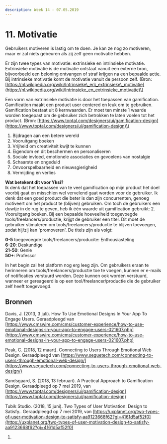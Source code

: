 ```yaml
---
description: Week 14 - 07.05.2019
---
```


# 11. Motivatie

Gebruikers motiveren is lastig om te doen. Je kan ze nog zo motiveren, maar er zal niets gebeuren als zij zelf geen motivatie hebben. 

Er zijn twee types van motivatie: extrinsieke en intrinsieke motivatie. Extrinsieke motivatie is de motivatie ontstaat vanuit een externe bron, bijvoorbeeld een beloning ontvangen of straf krijgen na een bepaalde actie. Bij intrinsieke motivatie komt de motivatie vanuit de persoon zelf. \(Bron: [https://nl.wikipedia.org/wiki/Intrinsieke\_en\_extrinsieke\_motivatie](https://nl.wikipedia.org/wiki/Intrinsieke_en_extrinsieke_motivatie)\)

Een vorm van extrinsieke motivatie is door het toepassen van gamification. Gamification maakt een product user centered en leuk om te gebruiken. Gamification bestaat uit 8 kernwaarden. Er moet ten minste 1 waarde worden toegepast om de gebruiker zich betrokken te laten voelen tot het product. \(Bron: [https://www.toptal.com/designers/ui/gamification-design](https://www.toptal.com/designers/ui/gamification-design)\)

1. Bijdragen aan een betere wereld
2. Vooruitgang boeken
3. Vrijheid om creativiteit kwijt te kunnen
4. Eigendom en dit beschermen en personaliseren
5. Sociale invloed, emotionele associaties en gevoelens van nostalgie
6. Schaarste en ongeduld
7. Onvoorspelbaarheid en nieuwsgierigheid
8. Vermijding en verlies

**Wat betekent dit voor Yksi?**  
Ik denk dat het toepassen van te veel gamification op mijn product het doel voorbij gaat en misschien wel vervelend gaat worden voor de gebruiker. Ik denk dat een goed product die beter is dan zijn concurrenten, genoeg motiveert om het product te \(blijven\) gebruiken. Om toch de gebruikers een duwtje in de rug te geven, heb ik één waarde uit gamification gebruikt: 2. Vooruitgang boeken. Bij een bepaalde hoeveelheid toegevoegde tools/freelancers/productie, krijgt de gebruiker een titel. Dit moet de gebruiker stimuleren om tools/freelancers/productie te blijven toevoegen, zodat hij/zij kan 'promoveren'. De titels zijn als volgt:

**0-5** toegevoegde tools/freelancers/producite: Enthousiasteling  
**6-20**: Deskundige  
**21-50**: Genie  
**50+**: Professor  
  
In het begin zal het platform nog erg leeg zijn. Om gebruikers eraan te herinneren om tools/freelancers/productie toe te voegen, kunnen er e-mails of notificaties verstuurd worden. Deze kunnen ook worden verstuurd, wanneer er gereageerd is op een tool/freelancer/productie die de gebruiker zelf heeft toegevoegd.

## Bronnen

Davis, J. \(2013, 3 juli\). How To Use Emotional Designs In Your App To Engage Users. Geraadpleegd van [https://www.cmswire.com/cms/customer-experience/how-to-use-emotional-designs-in-your-app-to-engage-users-021607.php](https://www.cmswire.com/cms/customer-experience/how-to-use-emotional-designs-in-your-app-to-engage-users-021607.php)

Peak, C. \(2018, 12 maart\). Connecting to Users Through Emotional Web Design. Geraadpleegd van [https://www.seguetech.com/connecting-to-users-through-emotional-web-design/](https://www.seguetech.com/connecting-to-users-through-emotional-web-design/)

Sandsgaard, S. \(2018, 13 februari\). A Practical Approach to Gamification Design. Geraadpleegd op 7 mei 2019, van [https://www.toptal.com/designers/ui/gamification-design](https://www.toptal.com/designers/ui/gamification-design)

Tubik Studio. \(2018, 15 juni\). Two Types of User Motivation: Design to Satisfy.. Geraadpleegd op 7 mei 2019, van [https://uxplanet.org/two-types-of-user-motivation-design-to-satisfy-aa9123668f62?gi=4161d5af52f0](https://uxplanet.org/two-types-of-user-motivation-design-to-satisfy-aa9123668f62?gi=4161d5af52f0)

1. 
